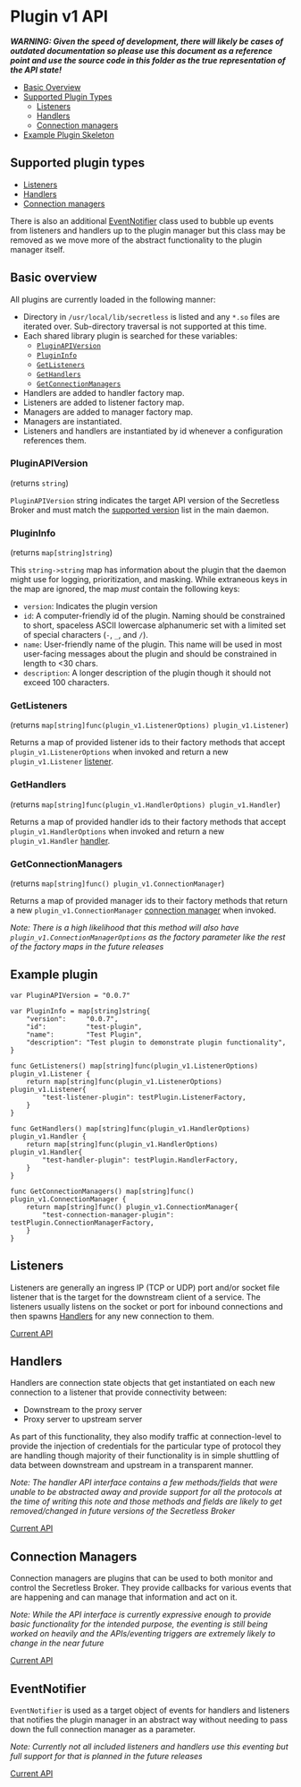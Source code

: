 # Plugin v1 API

**_WARNING: Given the speed of development, there will likely be cases of outdated documentation so please use this document
as a reference point and use the source code in this folder as the true representation of the API state!_**

- [Basic Overview](#basic-overview)
- [Supported Plugin Types](#supported-plugin-types)
  - [Listeners](#listeners)
  - [Handlers](#handlers)
  - [Connection managers](#connection-managers)
- [Example Plugin Skeleton](#example-plugin)

## Supported plugin types

- [Listeners](#listeners)
- [Handlers](#handlers)
- [Connection managers](#connection-managers)

There is also an additional [EventNotifier](#eventnotifier) class used to bubble up events from listeners and handlers up
to the plugin manager but this class may be removed as we move more of the abstract functionality to the plugin manager
itself.

## Basic overview

All plugins are currently loaded in the following manner:
- Directory in `/usr/local/lib/secretless` is listed and any `*.so` files are iterated over. Sub-directory traversal
is not supported at this time.
- Each shared library plugin is searched for these variables:
  - [`PluginAPIVersion`](#pluginapiversion)
  - [`PluginInfo`](#plugininfo)
  - [`GetListeners`](#getlisteners)
  - [`GetHandlers`](#gethandlers)
  - [`GetConnectionManagers`](#getconnectionmanagers)
 - Handlers are added to handler factory map.
 - Listeners are added to listener factory map.
 - Managers are added to manager factory map.
 - Managers are instantiated.
 - Listeners and handlers are instantiated by id whenever a configuration references them.
  
 ### PluginAPIVersion 
 (returns `string`)
  
`PluginAPIVersion` string indicates the target API version of the Secretless Broker and must match the
[supported version](https://github.com/cyberark/secretless-broker/blob/master/internal/pkg/plugin/manager.go#L108) list in the
main daemon.

### PluginInfo
(returns `map[string]string`)

This `string->string` map has information about the plugin that the daemon might use for logging, prioritization, and masking.
While extraneous keys in the map are ignored, the map _must_ contain the following keys:
- `version`: Indicates the plugin version
- `id`: A computer-friendly id of the plugin. Naming should be constrained to short, spaceless ASCII lowercase alphanumeric
set with a limited set of special characters (`-`, `_`, and `/`).
- `name`: User-friendly name of the plugin. This name will be used in most user-facing messages about the plugin and should
be constrained in length to <30 chars.
- `description`: A longer description of the plugin though it should not exceed 100 characters.

### GetListeners
(returns `map[string]func(plugin_v1.ListenerOptions) plugin_v1.Listener`)

Returns a map of provided listener ids to their factory methods that accept `plugin_v1.ListenerOptions` when invoked and
return a new `plugin_v1.Listener` [listener](#listeners).

### GetHandlers
(returns `map[string]func(plugin_v1.HandlerOptions) plugin_v1.Handler`)

Returns a map of provided handler ids to their factory methods that accept `plugin_v1.HandlerOptions` when invoked and
return a new `plugin_v1.Handler` [handler](#handlers).

### GetConnectionManagers
(returns `map[string]func() plugin_v1.ConnectionManager`)

Returns a map of provided manager ids to their factory methods that return a new `plugin_v1.ConnectionManager`
[connection manager](#connection-managers) when invoked.

_Note: There is a high likelihood that this method will also have `plugin_v1.ConnectionManagerOptions` as the
factory parameter like the rest of the factory maps in the future releases_

## Example plugin
```
var PluginAPIVersion = "0.0.7"

var PluginInfo = map[string]string{
	"version":     "0.0.7",
	"id":          "test-plugin",
	"name":        "Test Plugin",
	"description": "Test plugin to demonstrate plugin functionality",
}

func GetListeners() map[string]func(plugin_v1.ListenerOptions) plugin_v1.Listener {
	return map[string]func(plugin_v1.ListenerOptions) plugin_v1.Listener{
		"test-listener-plugin": testPlugin.ListenerFactory,
	}
}

func GetHandlers() map[string]func(plugin_v1.HandlerOptions) plugin_v1.Handler {
	return map[string]func(plugin_v1.HandlerOptions) plugin_v1.Handler{
		"test-handler-plugin": testPlugin.HandlerFactory,
	}
}

func GetConnectionManagers() map[string]func() plugin_v1.ConnectionManager {
	return map[string]func() plugin_v1.ConnectionManager{
		"test-connection-manager-plugin": testPlugin.ConnectionManagerFactory,
	}
}
```

## Listeners

Listeners are generally an ingress IP (TCP or UDP) port and/or socket file listener that is the target for the
downstream client of a service. The listeners usually listens on the socket or port for inbound connections and
then spawns [Handlers](#handlers) for any new connection to them.

[Current API](https://github.com/cyberark/secretless-broker/blob/master/pkg/secretless/plugin_v1/listener.go)

## Handlers

Handlers are connection state objects that get instantiated on each new connection to a listener that provide
connectivity between:

- Downstream to the proxy server
- Proxy server to upstream server

As part of this functionality, they also modify traffic at connection-level to provide the injection of credentials
for the particular type of protocol they are handling though majority of their functionality is in simple shuttling
of data between downstream and upstream in a transparent manner.

_Note: The handler API interface contains a few methods/fields that were unable to be abstracted away and provide
support for all the protocols at the time of writing this note and those methods and fields are likely to get
removed/changed in future versions of the Secretless Broker_

[Current API](https://github.com/cyberark/secretless-broker/blob/master/pkg/secretless/plugin_v1/handler.go)

## Connection Managers

Connection managers are plugins that can be used to both monitor and control the Secretless Broker. They provide callbacks
for various events that are happening and can manage that information and act on it. 

_Note: While the API interface is currently expressive enough to provide basic functionality for the intended
purpose, the eventing is still being worked on heavily and the APIs/eventing triggers are extremely likely to
change in the near future_

[Current API](https://github.com/cyberark/secretless-broker/blob/master/pkg/secretless/plugin_v1/connection_manager.go)

## EventNotifier

`EventNotifier` is used as a target object of events for handlers and listeners that notifies the plugin manager
in an abstract way without needing to pass down the full connection manager as a parameter. 

_Note: Currently not all included listeners and handlers use this eventing but full support for that is planned
in the future releases_

[Current API](https://github.com/cyberark/secretless-broker/blob/master/pkg/secretless/plugin_v1/event_notifier.go)

